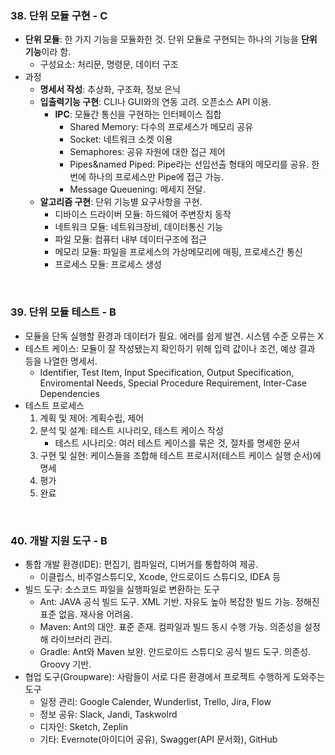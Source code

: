 ### 38. 단위 모듈 구현 - C

* **단위 모듈**: 한 가지 기능을 모듈화한 것. 단위 모듈로 구현되는 하나의 기능을 **단위 기능**이라 함.
  * 구성요소: 처리문, 명령문, 데이터 구조
* 과정
  * **명세서 작성**: 추상화, 구조화,  정보 은닉
  * **입출력기능 구현**: CLI나 GUI와의 연동 고려. 오픈소스 API 이용.
    * **IPC**: 모듈간 통신을 구현하는 인터페이스 집합
      * Shared Memory: 다수의 프로세스가 메모리 공유
      * Socket: 네트워크 소켓 이용
      * Semaphores: 공유 자원에 대한 접근 제어
      * Pipes&named Piped: Pipe라는 선입선출 형태의 메모리를 공유. 한번에 하나의 프로세스만 Pipe에 접근 가능.
      * Message Queuening: 메세지 전달.
  * **알고리즘 구현**: 단위 기능별 요구사항을 구현.
    * 디바이스 드라이버 모듈: 하드웨어 주변장치 동작
    * 네트워크 모듈: 네트워크장비, 데이터통신 기능
    * 파일 모듈: 컴퓨터 내부 데이터구조에 접근
    * 메모리 모듈: 파일을 프로세스의 가상메모리에 매핑, 프로세스간 통신
    * 프로세스 모듈: 프로세스 생성

<br>

### 39. 단위 모듈 테스트 - B

* 모듈을 단독 실행할 환경과 데이터가 필요. 에러를 쉽게 발견. 시스템 수준 오류는 X
* 테스트 케이스: 모듈이 잘 작성됐는지 확인하기 위해 입력 값이나 조건, 예상 결과 등을 나열한 명세서.
  * Identifier, Test Item, Input Specification, Output Specification, Enviromental Needs, Special Procedure Requirement, Inter-Case Dependencies
* 테스트 프로세스
  1. 계획 및 제어: 계획수립, 제어
  2. 분석 및 설계: 테스트 시나리오, 테스트 케이스 작성
     * 테스트 시나리오: 여러 테스트 케이스를 묶은 것, 절차를 명세한 문서
  3. 구현 및 실현: 케이스들을 조합해 테스트 프로시저(테스트 케이스 실행 순서)에 명세
  4. 평가
  5. 완료

<br>

### 40. 개발 지원 도구 - B

* 통합 개발 환경(IDE): 편집기, 컴파일러, 디버거를 통합하여 제공.
  * 이클립스, 비주얼스튜디오, Xcode, 안드로이드 스튜디오, IDEA 등
* 빌드 도구: 소스코드 파일을 실행파일로 변환하는 도구
  * Ant: JAVA 공식 빌드 도구. XML 기반. 자유도 높아 복잡한 빌드 가능. 정해진 표준 없음. 재사용 어려움.
  * Maven: Ant의 대안. 표준 존재. 컴파일과 빌드 동시 수행 가능. 의존성을 설정해 라이브러리 관리.
  * Gradle: Ant와 Maven 보완. 안드로이드 스튜디오 공식 빌드 도구. 의존성. Groovy 기반.
* 협업 도구(Groupware): 사람들이 서로 다른 환경에서 프로젝트 수행하게 도와주는 도구
  * 일정 관리: Google Calender, Wunderlist, Trello, Jira, Flow
  * 정보 공유: Slack, Jandi, Taskwolrd
  * 디자인: Sketch, Zeplin
  * 기타: Evernote(아이디어 공유), Swagger(API 문서화), GitHub

